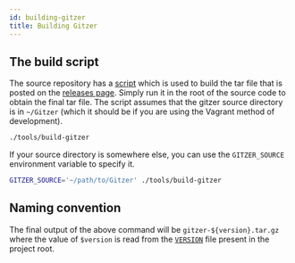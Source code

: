 ```yaml
---
id: building-gitzer
title: Building Gitzer
---
```


## The build script

The source repository has a [script](https://github.com/IgnisDa/Gitzer/blob/main/tools/build-gitzer)
which is used to build the tar file that is posted on the
[releases page](https://github.com/IgnisDa/Gitzer/releases). Simply run it in the root of
the source code to obtain the final tar file. The script assumes that the gitzer source
directory is in `~/Gitzer` (which it should be if you are using the Vagrant method of
development).

```bash
./tools/build-gitzer
```

If your source directory is somewhere else, you can use the `GITZER_SOURCE` environment
variable to specify it.

```bash
GITZER_SOURCE='~/path/to/Gitzer' ./tools/build-gitzer
```

## Naming convention

The final output of the above command will be `gitzer-${version}.tar.gz` where the value of
`$version` is read from the [`VERSION`](https://github.com/IgnisDa/Gitzer/blob/main/VERSION)
file present in the project root.
